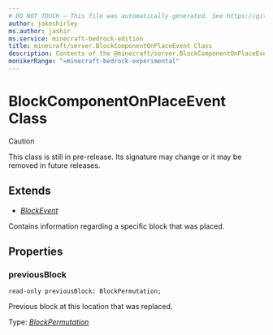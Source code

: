 ```yaml
---
# DO NOT TOUCH — This file was automatically generated. See https://github.com/mojang/minecraftapidocsgenerator to modify descriptions, examples, etc.
author: jakeshirley
ms.author: jashir
ms.service: minecraft-bedrock-edition
title: minecraft/server.BlockComponentOnPlaceEvent Class
description: Contents of the @minecraft/server.BlockComponentOnPlaceEvent class.
monikerRange: "=minecraft-bedrock-experimental"
---
```

# BlockComponentOnPlaceEvent Class

> [!CAUTION]
> This class is still in pre-release.  Its signature may change or it may be removed in future releases.

## Extends
- [*BlockEvent*](BlockEvent.md)

Contains information regarding a specific block that was placed.

## Properties

### **previousBlock**
`read-only previousBlock: BlockPermutation;`

Previous block at this location that was replaced.

Type: [*BlockPermutation*](BlockPermutation.md)
